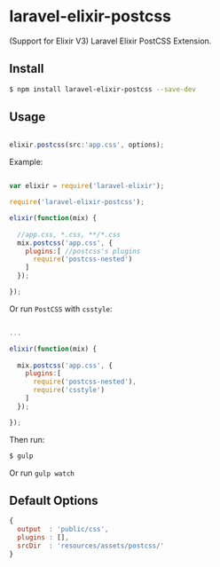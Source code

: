 # laravel-elixir-postcss
(Support for Elixir V3) Laravel Elixir PostCSS Extension.


## Install

```sh
$ npm install laravel-elixir-postcss --save-dev
```


## Usage

```javascript

elixir.postcss(src:'app.css', options);

```

Example:

```javascript

var elixir = require('laravel-elixir');

require('laravel-elixir-postcss');

elixir(function(mix) {
  
  //app.css, *.css, **/*.css    
  mix.postcss('app.css', {
    plugins:[ //postcss's plugins
      require('postcss-nested')
    ] 
  });

});

```

Or run `PostCSS` with `csstyle`:

```javascript

...

elixir(function(mix) {
  
  mix.postcss('app.css', {
    plugins:[ 
      require('postcss-nested'),
      require('csstyle')
    ] 
  });

});

```

Then run:

```sh
$ gulp
```

Or run `gulp watch`


## Default Options

```javascript
{
  output  : 'public/css',
  plugins : [],
  srcDir  : 'resources/assets/postcss/'
}
```
